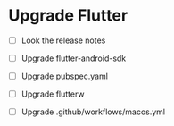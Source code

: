 # Upgrade Flutter

- [ ] Look the release notes

- [ ] Upgrade flutter-android-sdk
- [ ] Upgrade pubspec.yaml
- [ ] Upgrade flutterw
- [ ] Upgrade .github/workflows/macos.yml
